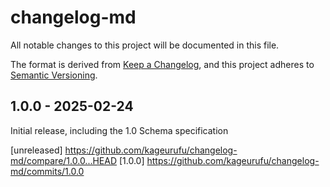 # changelog-md

All notable changes to this project will be documented in this file.

The format is derived from [Keep a Changelog](https://keepachangelog.com/en/1.1.0/),
and this project adheres to [Semantic Versioning](https://semver.org/spec/v2.0.0.html).

## 1.0.0 - 2025-02-24

Initial release, including the 1.0 Schema specification

[unreleased] https://github.com/kageurufu/changelog-md/compare/1.0.0...HEAD
[1.0.0] https://github.com/kageurufu/changelog-md/commits/1.0.0
